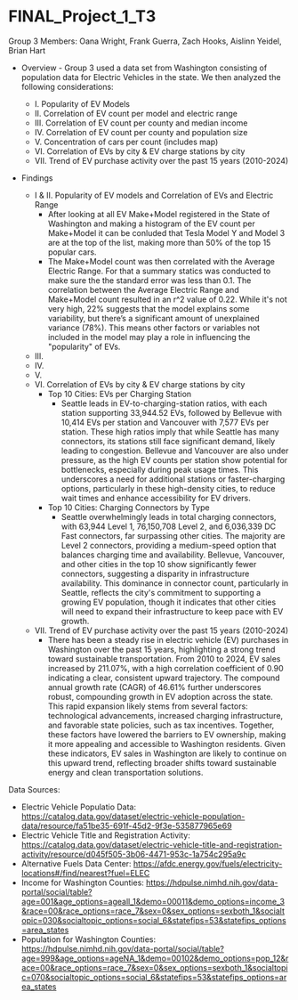 # FINAL_Project_1_T3
Group 3 Members: Oana Wright, Frank Guerra, Zach Hooks, Aislinn Yeidel, Brian Hart

- Overview - Group 3 used a data set from Washington consisting of population data for Electric Vehicles in the state. We then analyzed the following considerations:
  - I. Popularity of EV Models
  - II. Correlation of EV count per model and electric range
  - III. Correlation of EV count per county and median income
  - IV. Correlation of EV count per county and population size
  - V. Concentration of cars per count (includes map)
  - VI. Correlation of EVs by city & EV charge stations by city
  - VII. Trend of EV purchase activity over the past 15 years (2010-2024)

- Findings
  - I & II. Popularity of EV models and Correlation of EVs and Electric Range
    - After looking at all EV Make+Model registered in the State of Washington and making a histogram of the EV count per Make+Model it can be conluded that Tesla Model Y and Model 3 are at the top of the list, making more than 50% of the top 15 popular cars.
    - The Make+Model count was then correlated with the Average Electric Range. For that a summary statics was conducted to make sure the the standard error was less than 0.1. The correlation between the Average Electric Range and Make+Model count resulted in an r^2 value of 0.22. While it's not very high, 22% suggests that the model explains some variability, but there’s a significant amount of unexplained variance (78%). This means other factors or variables not included in the model may play a role in influencing the "popularity" of EVs.
  - III.
  - IV.
  - V.
  - VI. Correlation of EVs by city & EV charge stations by city
    - Top 10 Cities: EVs per Charging Station
      - Seattle leads in EV-to-charging-station ratios, with each station supporting 33,944.52 EVs, followed by Bellevue with 10,414 EVs per station and Vancouver with 7,577 EVs per station. These high ratios imply that while Seattle has many connectors, its stations still face significant demand, likely leading to congestion. Bellevue and Vancouver are also under pressure, as the high EV counts per station show potential for bottlenecks, especially during peak usage times. This underscores a need for additional stations or faster-charging options, particularly in these high-density cities, to reduce wait times and enhance accessibility for EV drivers.
    - Top 10 Cities: Charging Connectors by Type
      - Seattle overwhelmingly leads in total charging connectors, with 63,944 Level 1, 76,150,708 Level 2, and 6,036,339 DC Fast connectors, far surpassing other cities. The majority are Level 2 connectors, providing a medium-speed option that balances charging time and availability. Bellevue, Vancouver, and other cities in the top 10 show significantly fewer connectors, suggesting a disparity in infrastructure availability. This dominance in connector count, particularly in Seattle, reflects the city's commitment to supporting a growing EV population, though it indicates that other cities will need to expand their infrastructure to keep pace with EV growth.
  - VII. Trend of EV purchase activity over the past 15 years (2010-2024)
    - There has been a steady rise in electric vehicle (EV) purchases in Washington over the past 15 years, highlighting a strong trend toward sustainable transportation. From 2010 to 2024, EV sales increased by 211.07%, with a high correlation coefficient of 0.90 indicating a clear, consistent upward trajectory. The compound annual growth rate (CAGR) of 46.61% further underscores robust, compounding growth in EV adoption across the state.
This rapid expansion likely stems from several factors: technological advancements, increased charging infrastructure, and favorable state policies, such as tax incentives. Together, these factors have lowered the barriers to EV ownership, making it more appealing and accessible to Washington residents. Given these indicators, EV sales in Washington are likely to continue on this upward trend, reflecting broader shifts toward sustainable energy and clean transportation solutions.







Data Sources:
- Electric Vehicle Populatio Data: https://catalog.data.gov/dataset/electric-vehicle-population-data/resource/fa51be35-691f-45d2-9f3e-535877965e69
- Electric Vehicle Title and Registration Activity: https://catalog.data.gov/dataset/electric-vehicle-title-and-registration-activity/resource/d045f505-3b06-4471-953c-1a754c295a9c
- Alternative Fuels Data Center: https://afdc.energy.gov/fuels/electricity-locations#/find/nearest?fuel=ELEC
- Income for Washington Counties: https://hdpulse.nimhd.nih.gov/data-portal/social/table?age=001&age_options=ageall_1&demo=00011&demo_options=income_3&race=00&race_options=race_7&sex=0&sex_options=sexboth_1&socialtopic=030&socialtopic_options=social_6&statefips=53&statefips_options=area_states
- Population for Washington Counties: https://hdpulse.nimhd.nih.gov/data-portal/social/table?age=999&age_options=ageNA_1&demo=00102&demo_options=pop_12&race=00&race_options=race_7&sex=0&sex_options=sexboth_1&socialtopic=070&socialtopic_options=social_6&statefips=53&statefips_options=area_states
